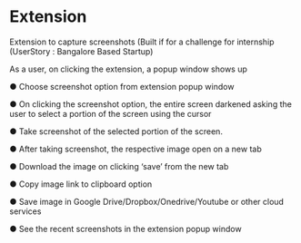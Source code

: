 # Extension

Extension to capture screenshots (Built if for a challenge for internship (UserStory : Bangalore Based Startup)

As a user, on clicking the extension, a popup window shows up

● Choose screenshot option from extension popup window

● On clicking the screenshot option, the entire screen darkened asking the user to
  select a portion of the screen using the cursor

● Take screenshot of the selected portion of the screen.

● After taking screenshot, the respective image open on a new tab

● Download the image on clicking ‘save’ from the new tab

● Copy image link to clipboard option

● Save image in Google Drive/Dropbox/Onedrive/Youtube or other
  cloud services

● See the recent screenshots in the extension popup window
